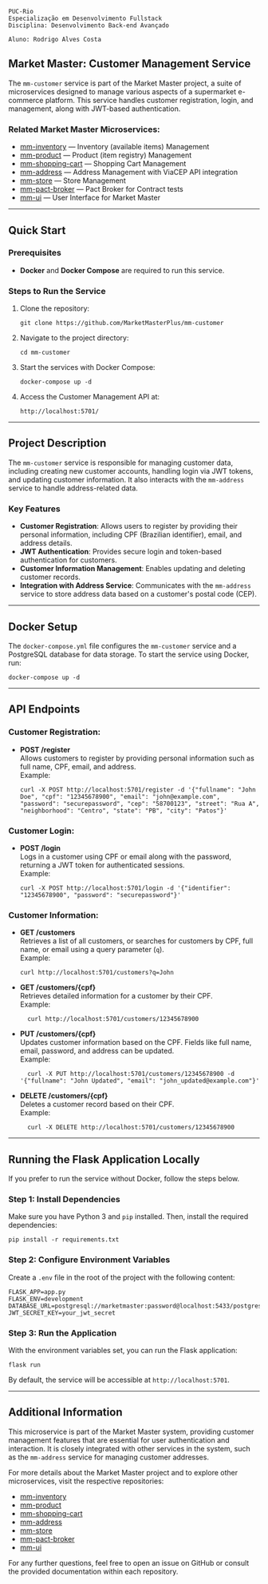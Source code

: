 ```
PUC-Rio  
Especialização em Desenvolvimento Fullstack  
Disciplina: Desenvolvimento Back-end Avançado

Aluno: Rodrigo Alves Costa  
```

## Market Master: Customer Management Service

The `mm-customer` service is part of the Market Master project, a suite of microservices designed to manage various aspects of a supermarket e-commerce platform. This service handles customer registration, login, and management, along with JWT-based authentication.

### Related Market Master Microservices:
- [mm-inventory](https://github.com/MarketMasterPlus/mm-inventory) — Inventory (available items) Management
- [mm-product](https://github.com/MarketMasterPlus/mm-product) — Product (item registry) Management
- [mm-shopping-cart](https://github.com/MarketMasterPlus/mm-shopping-cart) — Shopping Cart Management
- [mm-address](https://github.com/MarketMasterPlus/mm-address) — Address Management with ViaCEP API integration
- [mm-store](https://github.com/MarketMasterPlus/mm-store) — Store Management
- [mm-pact-broker](https://github.com/MarketMasterPlus/mm-pact-broker) — Pact Broker for Contract tests
- [mm-ui](https://github.com/MarketMasterPlus/mm-ui) — User Interface for Market Master

---

## Quick Start

### Prerequisites
- **Docker** and **Docker Compose** are required to run this service.

### Steps to Run the Service
1. Clone the repository:
   ```
   git clone https://github.com/MarketMasterPlus/mm-customer
   ```
2. Navigate to the project directory:  
   ```
   cd mm-customer
   ```
3. Start the services with Docker Compose:  
   ```
   docker-compose up -d
   ```   
4. Access the Customer Management API at:  
   ```
   http://localhost:5701/
   ```
---

## Project Description

The `mm-customer` service is responsible for managing customer data, including creating new customer accounts, handling login via JWT tokens, and updating customer information. It also interacts with the `mm-address` service to handle address-related data.

### Key Features
- **Customer Registration**: Allows users to register by providing their personal information, including CPF (Brazilian identifier), email, and address details.
- **JWT Authentication**: Provides secure login and token-based authentication for customers.
- **Customer Information Management**: Enables updating and deleting customer records.
- **Integration with Address Service**: Communicates with the `mm-address` service to store address data based on a customer's postal code (CEP).

---

## Docker Setup

The `docker-compose.yml` file configures the `mm-customer` service and a PostgreSQL database for data storage. To start the service using Docker, run:
```
docker-compose up -d
```
---

## API Endpoints

### Customer Registration:
- **POST /register**  
  Allows customers to register by providing personal information such as full name, CPF, email, and address.  
  Example:  
   ```
   curl -X POST http://localhost:5701/register -d '{"fullname": "John Doe", "cpf": "12345678900", "email": "john@example.com", "password": "securepassword", "cep": "58700123", "street": "Rua A", "neighborhood": "Centro", "state": "PB", "city": "Patos"}'
   ```
   
### Customer Login:
- **POST /login**  
  Logs in a customer using CPF or email along with the password, returning a JWT token for authenticated sessions.  
  Example:  
  ```
  curl -X POST http://localhost:5701/login -d '{"identifier": "12345678900", "password": "securepassword"}'
  ```

### Customer Information:
- **GET /customers**  
  Retrieves a list of all customers, or searches for customers by CPF, full name, or email using a query parameter (`q`).  
  Example:  
   ```
   curl http://localhost:5701/customers?q=John
   ```
- **GET /customers/{cpf}**  
  Retrieves detailed information for a customer by their CPF.  
  Example:  
   ```
     curl http://localhost:5701/customers/12345678900
   ```
- **PUT /customers/{cpf}**  
  Updates customer information based on the CPF. Fields like full name, email, password, and address can be updated.  
  Example:  
   ```
     curl -X PUT http://localhost:5701/customers/12345678900 -d '{"fullname": "John Updated", "email": "john_updated@example.com"}'
   ```
- **DELETE /customers/{cpf}**  
  Deletes a customer record based on their CPF.  
  Example:  
   ```
     curl -X DELETE http://localhost:5701/customers/12345678900
   ```
---

## Running the Flask Application Locally

If you prefer to run the service without Docker, follow the steps below.

### Step 1: Install Dependencies

Make sure you have Python 3 and `pip` installed. Then, install the required dependencies:
   ```
pip install -r requirements.txt
   ```
### Step 2: Configure Environment Variables

Create a `.env` file in the root of the project with the following content:
   ```
FLASK_APP=app.py  
FLASK_ENV=development  
DATABASE_URL=postgresql://marketmaster:password@localhost:5433/postgres  
JWT_SECRET_KEY=your_jwt_secret
   ```
### Step 3: Run the Application

With the environment variables set, you can run the Flask application:
   ```
flask run
   ```
By default, the service will be accessible at `http://localhost:5701`.

---

## Additional Information

This microservice is part of the Market Master system, providing customer management features that are essential for user authentication and interaction. It is closely integrated with other services in the system, such as the `mm-address` service for managing customer addresses.

For more details about the Market Master project and to explore other microservices, visit the respective repositories:

- [mm-inventory](https://github.com/MarketMasterPlus/mm-inventory)
- [mm-product](https://github.com/MarketMasterPlus/mm-product)
- [mm-shopping-cart](https://github.com/MarketMasterPlus/mm-shopping-cart)
- [mm-address](https://github.com/MarketMasterPlus/mm-address)
- [mm-store](https://github.com/MarketMasterPlus/mm-store)
- [mm-pact-broker](https://github.com/MarketMasterPlus/mm-pact-broker)
- [mm-ui](https://github.com/MarketMasterPlus/mm-ui)

For any further questions, feel free to open an issue on GitHub or consult the provided documentation within each repository.
